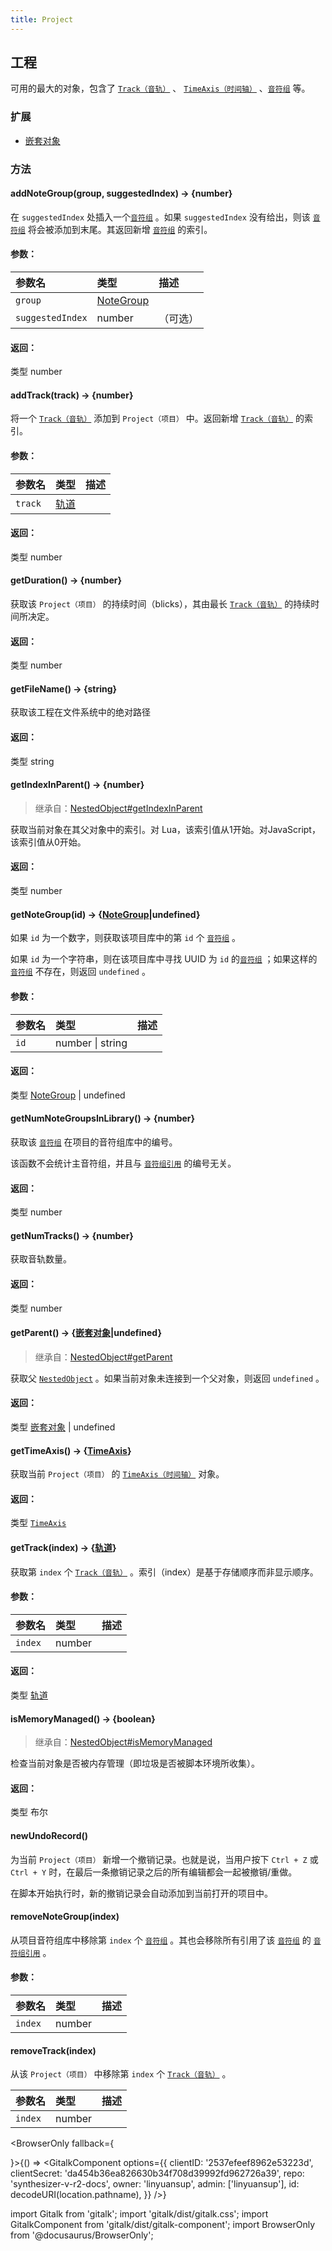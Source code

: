 ```yaml
---
title: Project
---
```


## 工程

可用的最大的对象，包含了 [`Track（音轨）`](track.md) 、 [`TimeAxis（时间轴）`](https://resource.dreamtonics.com/scripting/TimeAxis.html) 、[`音符组`](note_group.md) 等。

### 扩展

* [嵌套对象](nested_object.md)

### 方法

#### addNoteGroup(group, suggestedIndex) → {number}

在 `suggestedIndex` 处插入一个[`音符组`](note_group.md) 。如果 `suggestedIndex` 没有给出，则该 [`音符组`](note_group.md) 将会被添加到末尾。其返回新增 [`音符组`](note_group.md) 的索引。

#### 参数：

| 参数名             | 类型                                                         | 描述     |
| :--------------- | :----------------------------------------------------------- | :------- |
| `group`          | [NoteGroup](note_group.md) |          |
| `suggestedIndex` | number                                                       | （可选） |

#### 返回：

类型	number

#### addTrack(track) → {number}

将一个 [`Track（音轨）`](track.md) 添加到 `Project（项目）` 中。返回新增 [`Track（音轨）`](track.md) 的索引。

#### 参数：

| 参数名    | 类型                                                         | 描述 |
| :------ | :----------------------------------------------------------- | :--- |
| `track` | [轨道](track.md) |      |

#### 返回：

类型	number

#### getDuration() → {number}

获取该 `Project（项目）` 的持续时间（blicks），其由最长 [`Track（音轨）`](track.md) 的持续时间所决定。

#### 返回：

类型	number

#### getFileName() → {string}

获取该工程在文件系统中的绝对路径

#### 返回：

类型	string

#### getIndexInParent() → {number}

> 继承自：[NestedObject#getIndexInParent](nested_object.md#getIndexInParent)

获取当前对象在其父对象中的索引。对 Lua，该索引值从1开始。对JavaScript，该索引值从0开始。

#### 返回：

类型	number

#### getNoteGroup(id) → {[NoteGroup](note_group.md)|undefined}

如果 `id` 为一个数字，则获取该项目库中的第 `id` 个 [`音符组`](note_group.md) 。

如果 `id` 为一个字符串，则在该项目库中寻找 UUID 为 `id` 的[`音符组`](note_group.md) ；如果这样的 [`音符组`](note_group.md) 不存在，则返回 `undefined` 。

#### 参数：

| 参数名 | 类型             | 描述 |
| :--- | :--------------- | :--- |
| `id` | number \| string |      |

#### 返回：

类型	[NoteGroup](note_group.md) | undefined

#### getNumNoteGroupsInLibrary() → {number}

获取该 [`音符组`](note_group.md) 在项目的音符组库中的编号。

该函数不会统计主音符组，并且与 [`音符组引用`](note_group_reference.md) 的编号无关。

#### 返回：

类型	number

#### getNumTracks() → {number}

获取音轨数量。

#### 返回：

类型	number

#### getParent() → {[嵌套对象](nested_object.md)|undefined}

> 继承自：[NestedObject#getParent](nested_object.md#getParent)

获取父 [`NestedObject`](nested_object.md) 。如果当前对象未连接到一个父对象，则返回 `undefined` 。

#### 返回：

类型	[嵌套对象](nested_object.md) | undefined

#### getTimeAxis() → {[TimeAxis](https://resource.dreamtonics.com/scripting/TimeAxis.html)}

获取当前 `Project（项目）` 的 [`TimeAxis（时间轴）`](https://resource.dreamtonics.com/scripting/TimeAxis.html) 对象。

#### 返回：

类型	 [`TimeAxis`](https://resource.dreamtonics.com/scripting/TimeAxis.html) 

#### getTrack(index) → {[轨道](track.md)}

获取第 `index` 个 [`Track（音轨）`](track.md) 。索引（index）是基于存储顺序而非显示顺序。

#### 参数：

| 参数名    | 类型   | 描述 |
| :------ | :----- | :--- |
| `index` | number |      |

#### 返回：

类型	[轨道](track.md)

#### isMemoryManaged() → {boolean}

> 继承自：[NestedObject#isMemoryManaged](nested_object.md#isMemoryManaged)

检查当前对象是否被内存管理（即垃圾是否被脚本环境所收集）。

#### 返回：

类型	布尔

#### newUndoRecord()

为当前 `Project（项目）` 新增一个撤销记录。也就是说，当用户按下 `Ctrl + Z` 或 `Ctrl + Y` 时，在最后一条撤销记录之后的所有编辑都会一起被撤销/重做。

在脚本开始执行时，新的撤销记录会自动添加到当前打开的项目中。

#### removeNoteGroup(index)

从项目音符组库中移除第 `index` 个 [`音符组`](note_group.md) 。其也会移除所有引用了该 [`音符组`](note_group.md) 的 [`音符组引用`](note_group_reference.md) 。

#### 参数：

| 参数名    | 类型   | 描述 |
| :------ | :----- | :--- |
| `index` | number |      |

#### removeTrack(index)

从该 `Project（项目）` 中移除第 `index` 个 [`Track（音轨）`](track.md) 。

| 参数名    | 类型   | 描述 |
| :------ | :----- | :--- |
| `index` | number |      |

<BrowserOnly fallback={<div></div>}>{() => <GitalkComponent options={{
    clientID: '2537efeef8962e53223d',
    clientSecret: 'da454b36ea826630b34f708d39992fd962726a39',
    repo: 'synthesizer-v-r2-docs',
    owner: 'linyuansup',
    admin: ['linyuansup'],
    id: decodeURI(location.pathname),
    }} />}
</BrowserOnly>

import Gitalk from 'gitalk';
import 'gitalk/dist/gitalk.css';
import GitalkComponent from 'gitalk/dist/gitalk-component';
import BrowserOnly from '@docusaurus/BrowserOnly';